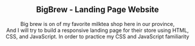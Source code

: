 <div align="center">

  <h2 align="center">BigBrew - Landing Page Website</h2>

Big brew is on of my favorite milktea shop here in our province, <br />And I will try to build a responsive landing page for their store using HTML, CSS, and JavaScript. In order to practice my CSS and JavaScript familiarity

</div>
